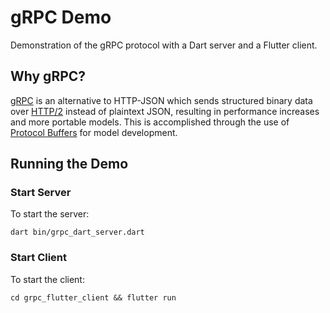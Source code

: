 # gRPC Demo

Demonstration of the gRPC protocol with a Dart server and a Flutter client.

## Why gRPC?

[gRPC](https://grpc.io) is an alternative to HTTP-JSON which sends structured binary data over [HTTP/2](https://developers.google.com/web/fundamentals/performance/http2/) instead of plaintext JSON, resulting in performance increases and more portable models. This is accomplished through the use of [Protocol Buffers](https://developers.google.com/protocol-buffers) for model development.

## Running the Demo
### Start Server

To start the server:

```
dart bin/grpc_dart_server.dart
```

### Start Client

To start the client:

```
cd grpc_flutter_client && flutter run
```